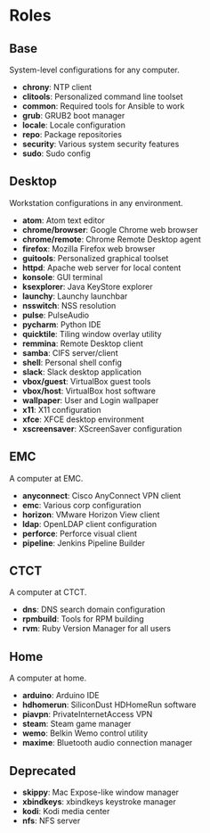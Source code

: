 Roles
=====

## Base
System-level configurations for any computer.
* **chrony**: NTP client
* **clitools**: Personalized command line toolset
* **common**: Required tools for Ansible to work
* **grub**: GRUB2 boot manager
* **locale**: Locale configuration
* **repo**: Package repositories
* **security**: Various system security features
* **sudo**: Sudo config

## Desktop
Workstation configurations in any environment.
* **atom**: Atom text editor
* **chrome/browser**: Google Chrome web browser
* **chrome/remote**: Chrome Remote Desktop agent
* **firefox**: Mozilla Firefox web browser
* **guitools**: Personalized graphical toolset
* **httpd**: Apache web server for local content
* **konsole**: GUI terminal
* **ksexplorer**: Java KeyStore explorer
* **launchy**: Launchy launchbar
* **nsswitch**: NSS resolution
* **pulse**: PulseAudio
* **pycharm**: Python IDE
* **quicktile**: Tiling window overlay utility
* **remmina**: Remote Desktop client
* **samba**: CIFS server/client
* **shell**: Personal shell config
* **slack**: Slack desktop application
* **vbox/guest**: VirtualBox guest tools
* **vbox/host**: VirtualBox host software
* **wallpaper**: User and Login wallpaper
* **x11**: X11 configuration
* **xfce**: XFCE desktop environment
* **xscreensaver**: XScreenSaver configuration

## EMC
A computer at EMC.
* **anyconnect**: Cisco AnyConnect VPN client
* **emc**: Various corp configuration
* **horizon**: VMware Horizon View client
* **ldap**: OpenLDAP client configuration
* **perforce**: Perforce visual client
* **pipeline**: Jenkins Pipeline Builder

## CTCT
A computer at CTCT.
* **dns**: DNS search domain configuration
* **rpmbuild**: Tools for RPM building
* **rvm**: Ruby Version Manager for all users

## Home
A computer at home.
* **arduino**: Arduino IDE
* **hdhomerun**: SiliconDust HDHomeRun software
* **piavpn**: PrivateInternetAccess VPN
* **steam**: Steam game manager
* **wemo**: Belkin Wemo control utility
* **maxime**: Bluetooth audio connection manager

## Deprecated
* **skippy**: Mac Expose-like window manager
* **xbindkeys**: xbindkeys keystroke manager
* **kodi**: Kodi media center
* **nfs**: NFS server

